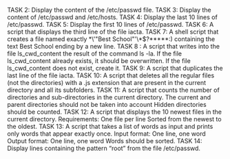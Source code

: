 TASK 2: Display the content of the /etc/passwd file.
TASK 3: Display the content of /etc/passwd and /etc/hosts.
TASK 4: Display the last 10 lines of /etc/passwd.
TASK 5: Display the first 10 lines of /etc/passwd.
TASK 6: A script that displays the third line of the file iacta.
TASK 7: A shell script that creates a file named exactly \*\\'"Best School"\'\\*$\?\*\*\*\*\*:) containing the text Best School ending by a new line.
TASK 8 : A script that writes into the file ls_cwd_content the result of the command ls -la. If the file ls_cwd_content already exists, it should be overwritten. If the file ls_cwd_content does not exist, create it.
TASK 9: A script that duplicates the last line of the file iacta.
TASK 10: A script that deletes all the regular files (not the directories) with a .js extension that are present in the current directory and all its subfolders.
TASK 11: A script that counts the number of directories and sub-directories in the current directory.
The current and parent directories should not be taken into account
Hidden directories should be counted.
TASK 12: A script that displays the 10 newest files in the current directory.
Requirements:
One file per line
Sorted from the newest to the oldest.
TASK 13: A script that takes a list of words as input and prints only words that appear exactly once.
Input format: One line, one word
Output format: One line, one word
Words should be sorted.
TASK 14: Display lines containing the pattern “root” from the file /etc/passwd.
